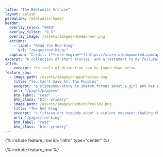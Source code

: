 ```yaml
---
title: "The Edelweiss Archive"
layout: splash
permalink: /edelweiss-home/
header:
  overlay_color: "#000"
  overlay_filter: "0.5"
  overlay_image: /assets/images/HomeBanner.png
  actions:
    - label: "Read the Red King"
      url: "/pages/red-king/"
  caption: "Credit: [**rose-engine**](https://store.steampowered.com/app/1262350/SIGNALIS/)"
excerpt: "A collection of short stories, and a testament to my failures."
intro:
  - excerpt: the tools of dissection can be found down below
feature_row:
  - image_path: /assets/images/PuppyPreview.png
    title: "You Can't Save All The Puppies"
    excerpt: "a slideshow-story in sketch format about a girl and her mother. contains themes of animal & child abuse."
    url: "/pages/puppies"
    btn_label: "read"
    btn_class: "btn--primary"
  - image_path: /assets/images/RedKingPreview.png
    title: "The Red King"
    excerpt: "a fifteen-act tragedy about a violent movement shaking the foundation of a solar system, and a celestial object's love for a girl. contains themes and depictions of sexual abuse and manipulation."
    url: "/pages/red-king"
    btn_label: "read"
    btn_class: "btn--primary"
---
```


{% include feature_row id="intro" type="center" %}

{% include feature_row %}